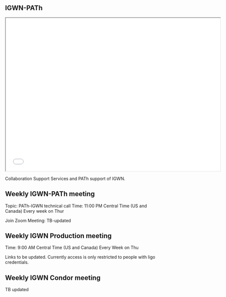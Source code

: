## IGWN-PATh

<iframe src="docs/projects/igwn-institutes.html" height="500" width="700"></iframe>

Collaboration Support Services and PATh support of IGWN.

## Weekly IGWN-PATh meeting

Topic: PATh-IGWN technical call
Time: 11:00 PM Central Time (US and Canada)
       Every week on Thur
        
Join Zoom Meeting:
TB-updated


## Weekly IGWN Production meeting

Time: 9:00 AM Central Time (US and Canada)
       Every Week on Thu
       
Links to be updated. Currently access is only restricted to people with ligo credentials.

## Weekly IGWN Condor meeting
TB updated


